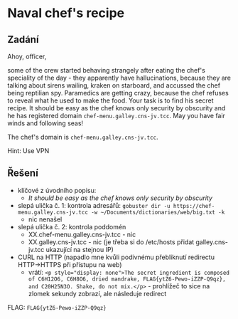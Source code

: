 # Naval chef's recipe

## Zadání

Ahoy, officer,

some of the crew started behaving strangely after eating the chef's speciality of the day - they apparently have hallucinations, because they are talking about sirens wailing, kraken on starboard, and accussed the chef being reptilian spy. Paramedics are getting crazy, because the chef refuses to reveal what he used to make the food. Your task is to find his secret recipe. It should be easy as the chef knows only security by obscurity and he has registered domain `chef-menu.galley.cns-jv.tcc`. May you have fair winds and following seas!

The chef's domain is `chef-menu.galley.cns-jv.tcc`.

Hint: Use VPN

## Řešení

- klíčové z úvodního popisu:
	- *It should be easy as the chef knows only security by obscurity*
- slepá ulička č. 1: kontrola adresářů: `gobuster dir -u https://chef-menu.galley.cns-jv.tcc -w ~/Documents/dictionaries/web/big.txt -k`
	- nic nenašel
- slepá ulička č. 2: kontrola poddomén
	- XX.chef-menu.galley.cns-jv.tcc - nic
	- XX.galley.cns-jv.tcc - nic (je třeba si do /etc/hosts přidat galley.cns-jv.tcc ukazující na stejnou IP)
- CURL na HTTP (napadlo mne kvůli podivnému přebliknutí redirectu HTTP->HTTPS při přístupu na web)
	- vrátí: `<p style="display: none">The secret ingredient is composed of C6H12O6, C6H8O6, dried mandrake, FLAG{ytZ6-Pewo-iZZP-Q9qz}, and C20H25N3O. Shake, do not mix.</p>` - prohlížeč to sice na zlomek sekundy zobrazí, ale následuje redirect

FLAG: `FLAG{ytZ6-Pewo-iZZP-Q9qz}`